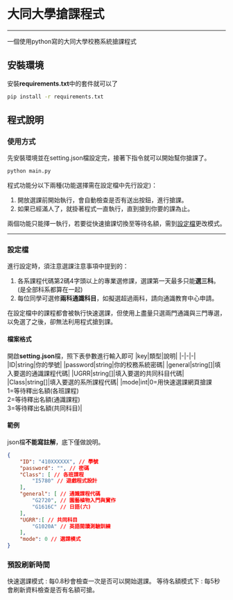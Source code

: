 # 大同大學搶課程式
---
一個使用python寫的大同大學校務系統搶課程式
## 安裝環境
安裝**requirements.txt**中的套件就可以了
```bash
pip install -r requirements.txt
```

## 程式說明

### 使用方式
先安裝環境並在setting.json檔設定完，接著下指令就可以開始幫你搶課了。
```bash
python main.py
```
程式功能分以下兩種(功能選擇需在設定檔中先行設定)：
1. 開放選課前開始執行，會自動檢查是否有送出按鈕，進行搶課。
2. 如果已經滿人了，就掛著程式一直執行，直到搶到你要的課為止。

兩個功能只能擇一執行，若要從快速搶課切換至等待名額，需到[設定檔](#檔案格式)更改模式。

---

### 設定檔
進行設定時，須注意選課注意事項中提到的：
1. 各系課程代碼第2碼4字頭以上的專業選修課，選課第一天最多只能**選三科**。(是全部科系都算在一起)
2. 每位同學可選修**兩科通識科目**，如擬選超過兩科，請向通識教育中心申請。

在設定檔中的課程都會被執行快速選課，但使用上盡量只選兩門通識與三門專選，以免選了之後，卻無法利用程式搶到課。

#### 檔案格式
開啟**setting.json**檔，照下表參數進行輸入即可
|key|類型|說明|
|-|-|-|
|ID|string|你的學號|
|password|string|你的校務系統密碼|
|general|string[]|填入要選的通識課程代碼|
|UGRR|string[]|填入要選的共同科目代碼|
|Class|string[]|填入要選的系所課程代碼|
|mode|int|0=用快速選課網頁搶課<br>1=等待釋出名額(各班課程)<br>2=等待釋出名額(通識課程)<br>3=等待釋出名額(共同科目)|

#### 範例
json檔**不能寫註解**，底下僅做說明。
```json
{
    "ID": "410XXXXXX", // 學號
    "password": "", // 密碼
    "Class": [ // 各班課程
        "I5780" // 遊戲程式設計
    ],
    "general": [ // 通識課程代碼
        "G2720", // 園藝植物入門與實作
        "G1616C" // 日語(六)
    ],
    "UGRR":[ // 共同科目
        "G1020A" // 英語閱讀測驗訓練
    ],
    "mode": 0 // 選課模式
}
```

### 預設刷新時間
快速選課模式 : 每0.8秒會檢查一次是否可以開始選課。
等待名額模式下 : 每5秒會刷新資料檢查是否有名額可搶。